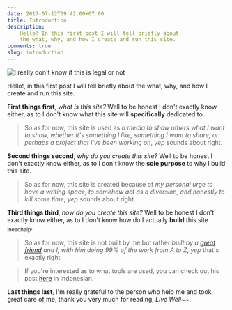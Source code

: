 ```yaml
---
date: 2017-07-12T09:42:00+07:00
title: Introduction
description:
    Hello! In this first post I will tell briefly about
    the what, why, and how I create and run this site.
comments: true
slug: introduction
---
```

![I really don't know if this is legal or not](https://www.maciejratajski.com/sites/default/files/work/image/ratajski-this-is-an-image-of-a-setence.jpg)

Hello!, in this first post I will tell briefly about the what, why, and how I create and run this site.


__First things first__, *what is this site?* Well to be honest I don't exactly know either, as to I don't know what this site will **specifically** dedicated to.

> So as for now, this site is used as *a media to show others what I want to show, whether it's something I like, something I want to share, or perhaps a project that I've been working on*, *yep* sounds about right.


__Second things second__, *why do you create this site?* Well to be honest I don't exactly know either, as to I don't know the **sole purpose** to why I build this site.

> So as for now, this site is created because of *my personal urge to have a writing space, to somehow act as a diversion, and honestly to kill some time*, *yep* sounds about right.


__Third things third__, *how do you create this site?* Well to be honest I don't exactly know either, as to I don't know how do I actually **build** this site <sub>ineedhelp</sub>.

> So as for now, this site is not built by me but rather *built by a [great friend](https://laymonage.com/ "laymonage") and I, with him doing 99% of the work from A to Z*, *yep* that's exactly right.

> If you're interested as to what tools are used, you can check out his post [here](https://laymonage.com/mula/ "Mula (ID)") in Indonesian.


__Last things last__, I'm really grateful to the person who help me and took great care of me, thank you very much for reading, *Live Well\~~*.
